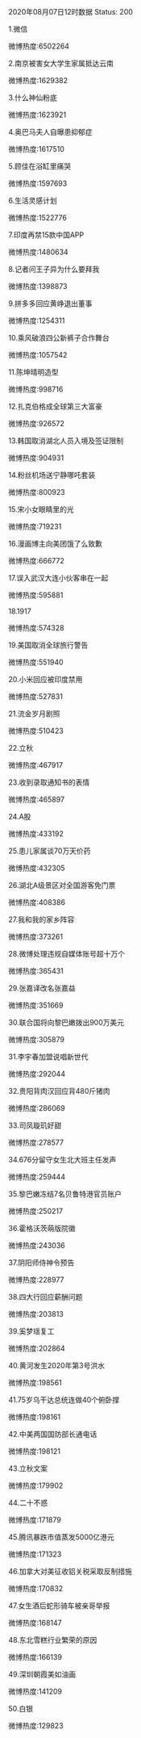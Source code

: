 2020年08月07日12时数据
Status: 200

1.微信

微博热度:6502264

2.南京被害女大学生家属抵达云南

微博热度:1629382

3.什么神仙粉底

微博热度:1623921

4.奥巴马夫人自曝患抑郁症

微博热度:1617510

5.顾佳在浴缸里痛哭

微博热度:1597693

6.生活灵感计划

微博热度:1522776

7.印度再禁15款中国APP

微博热度:1480634

8.记者问王子异为什么要拜我

微博热度:1398873

9.拼多多回应黄峥退出董事

微博热度:1254311

10.乘风破浪四公新裤子合作舞台

微博热度:1057542

11.陈坤晴明造型

微博热度:998716

12.扎克伯格成全球第三大富豪

微博热度:926572

13.韩国取消湖北人员入境及签证限制

微博热度:904931

14.粉丝机场送宁静哪吒套装

微博热度:800923

15.宋小女眼睛里的光

微博热度:719231

16.漫画博主向美团饿了么致歉

微博热度:666772

17.误入武汉大连小伙客串在一起

微博热度:595881

18.1917

微博热度:574328

19.美国取消全球旅行警告

微博热度:551940

20.小米回应被印度禁用

微博热度:527831

21.流金岁月剧照

微博热度:510423

22.立秋

微博热度:467917

23.收到录取通知书的表情

微博热度:465897

24.A股

微博热度:433192

25.患儿家属谈70万天价药

微博热度:432305

26.湖北A级景区对全国游客免门票

微博热度:408386

27.我和我的家乡阵容

微博热度:373261

28.微博处理违规自媒体账号超十万个

微博热度:365431

29.张嘉译改名张嘉益

微博热度:351669

30.联合国将向黎巴嫩拨出900万美元

微博热度:305879

31.李宇春加盟说唱新世代

微博热度:292044

32.贵阳背肉汉回应背480斤猪肉

微博热度:286069

33.司凤璇玑好甜

微博热度:278577

34.676分留守女生北大班主任发声

微博热度:259444

35.黎巴嫩冻结7名贝鲁特港官员账户

微博热度:250217

36.霍格沃茨萌版院徽

微博热度:243036

37.阴阳师侍神令预告

微博热度:228977

38.四大行回应薪酬问题

微博热度:203813

39.奚梦瑶复工

微博热度:202864

40.黄河发生2020年第3号洪水

微博热度:198561

41.75岁乌干达总统连做40个俯卧撑

微博热度:198161

42.中美两国国防部长通电话

微博热度:198121

43.立秋文案

微博热度:179902

44.二十不惑

微博热度:171879

45.腾讯暴跌市值蒸发5000亿港元

微博热度:171323

46.加拿大对美征收铝关税采取反制措施

微博热度:170832

47.女生酒后蛇形骑车被亲哥举报

微博热度:168147

48.东北雪糕行业繁荣的原因

微博热度:166139

49.深圳朝霞美如油画

微博热度:141209

50.白银

微博热度:129823

